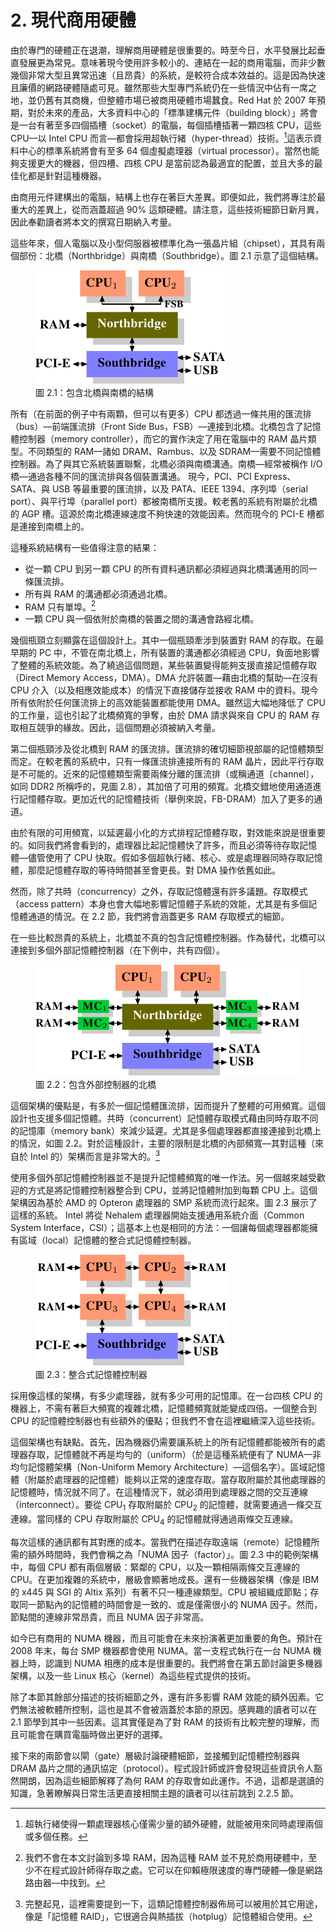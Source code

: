 # 2. 現代商用硬體

由於專門的硬體正在退潮，理解商用硬體是很重要的。時至今日，水平發展比起垂直發展更為常見。意味著現今使用許多較小的、連結在一起的商用電腦，而非少數幾個非常大型且異常迅速（且昂貴）的系統，是較符合成本效益的。這是因為快速且廉價的網路硬體隨處可見。雖然那些大型專門系統仍在一些情況中佔有一席之地，並仍舊有其商機，但整體市場已被商用硬體市場蠶食。Red Hat 於 2007 年預期，對於未來的產品，大多資料中心的「標準建構元件（building block）」將會是一台有著至多四個插槽（socket）的電腦，每個插槽插著一顆四核 CPU，這些 CPU––以 Intel CPU 而言––都會採用超執行緒（hyper-thread）技術。[^2]這表示資料中心的標準系統將會有至多 64 個虛擬處理器（virtual processor）。當然也能夠支援更大的機器，但四槽、四核 CPU 是當前認為最適宜的配置，並且大多的最佳化都是針對這種機器。

由商用元件建構出的電腦，結構上也存在著巨大差異。即便如此，我們將專注於最重大的差異上，從而涵蓋超過 90% 這類硬體。請注意，這些技術細節日新月異，因此奉勸讀者將本文的撰寫日期納入考量。

這些年來，個人電腦以及小型伺服器被標準化為一張晶片組（chipset），其具有兩個部份：北橋（Northbridge）與南橋（Southbridge）。圖 2.1 示意了這個結構。

<figure>
  <img src="./assets/figure-2.1.png" alt="圖 2.1：包含北橋與南橋的結構">
  <figcaption>圖 2.1：包含北橋與南橋的結構</figcaption>
</figure>

所有（在前面的例子中有兩顆，但可以有更多）CPU 都透過一條共用的匯流排（bus）––前端匯流排（Front Side Bus，FSB）––連接到北橋。北橋包含了記憶體控制器（memory controller），而它的實作決定了用在電腦中的 RAM 晶片類型。不同類型的 RAM––諸如 DRAM、Rambus、以及 SDRAM––需要不同記憶體控制器。為了與其它系統裝置聯繫，北橋必須與南橋溝通。南橋––經常被稱作 I/O 橋––通過各種不同的匯流排與各個裝置溝通。
現今，PCI、PCI Express、SATA、與 USB 等最重要的匯流排，以及 PATA、IEEE 1394、序列埠（serial port）、與平行埠（parallel port）都被南橋所支援。較老舊的系統有附屬於北橋的 AGP 槽。這源於南北橋連線速度不夠快速的效能因素。然而現今的 PCI-E 槽都是連接到南橋上的。

這種系統結構有一些值得注意的結果：

* 從一顆 CPU 到另一顆 CPU 的所有資料通訊都必須經過與北橋溝通用的同一條匯流排。
* 所有與 RAM 的溝通都必須通過北橋。
* RAM 只有單埠。[^3]
* 一顆 CPU 與一個依附於南橋的裝置之間的溝通會路經北橋。

幾個瓶頸立刻顯露在這個設計上。其中一個瓶頸牽涉到裝置對 RAM 的存取。在最早期的 PC 中，不管在南北橋上，所有裝置的溝通都必須經過 CPU，負面地影響了整體的系統效能。為了繞過這個問題，某些裝置變得能夠支援直接記憶體存取（Direct Memory Access，DMA）。DMA 允許裝置––藉由北橋的幫助––在沒有 CPU 介入（以及相應效能成本）的情況下直接儲存並接收 RAM 中的資料。現今所有依附於任何匯流排上的高效能裝置都能使用 DMA。雖然這大幅地降低了 CPU 的工作量，這也引起了北橋頻寬的爭奪，由於 DMA 請求與來自 CPU 的 RAM 存取相互競爭的緣故。因此，這個問題必須被納入考量。

第二個瓶頸涉及從北橋到 RAM 的匯流排。匯流排的確切細節視部屬的記憶體類型而定。在較老舊的系統中，只有一條匯流排連接所有的 RAM 晶片，因此平行存取是不可能的。近來的記憶體類型需要兩條分離的匯流排（或稱通道〔channel〕，如同 DDR2 所稱呼的，見圖 2.8），其加倍了可用的頻寬。北橋交錯地使用通道進行記憶體存取。更加近代的記憶體技術（舉例來說，FB-DRAM）加入了更多的通道。

由於有限的可用頻寬，以延遲最小化的方式排程記憶體存取，對效能來說是很重要的。如同我們將會看到的，處理器比起記憶體快了許多，而且必須等待存取記憶體––儘管使用了 CPU 快取。假如多個超執行緒、核心、或是處理器同時存取記憶體，那麼記憶體存取的等待時間甚至會更長。對 DMA 操作依舊如此。

然而，除了共時（concurrency）之外，存取記憶體還有許多議題。存取模式（access pattern）本身也會大幅地影響記憶體子系統的效能，尤其是有多個記憶體通道的情況。在 2.2 節，我們將會涵蓋更多 RAM 存取模式的細節。

在一些比較昂貴的系統上，北橋並不真的包含記憶體控制器。作為替代，北橋可以連接到多個外部記憶體控制器（在下例中，共有四個）。

<figure>
  <img src="./assets/figure-2.2.png" alt="圖 2.2：包含外部控制器的北橋">
  <figcaption>圖 2.2：包含外部控制器的北橋</figcaption>
</figure>

這個架構的優點是，有多於一個記憶體匯流排，因而提升了整體的可用頻寬。這個設計也支援多個記憶體。共時（concurrent）記憶體存取模式藉由同時存取不同的記憶庫（memory bank）來減少延遲。尤其是多個處理器都直接連接到北橋上的情況，如圖 2.2。對於這種設計，主要的限制是北橋的內部頻寬––其對這種（來自於 Intel 的）架構而言是非常大的。[^4]

使用多個外部記憶體控制器並不是提升記憶體頻寬的唯一作法。另一個越來越受歡迎的方式是將記憶體控制器整合到 CPU，並將記憶體附加到每顆 CPU 上。這個架構因為基於 AMD 的 Opteron 處理器的 SMP 系統而流行起來。圖 2.3 展示了這樣的系統。
Intel 將從 Nehalem 處理器開始支援通用系統介面（Common System Interface，CSI）；這基本上也是相同的方法：一個讓每個處理器都能擁有區域（local）記憶體的整合式記憶體控制器。

<figure>
  <img src="./assets/figure-2.3.png" alt="圖 2.3：整合式記憶體控制器">
  <figcaption>圖 2.3：整合式記憶體控制器</figcaption>
</figure>

採用像這樣的架構，有多少處理器，就有多少可用的記憶庫。在一台四核 CPU 的機器上，不需有著巨大頻寬的複雜北橋，記憶體頻寬就能變成四倍。一個整合到 CPU 的記憶體控制器也有些額外的優點；但我們不會在這裡繼續深入這些技術。

這個架構也有缺點。首先，因為機器仍需要讓系統上的所有記憶體都能被所有的處理器存取，記憶體就不再是均勻的（uniform）（於是這種系統便有了 NUMA––非均勻記憶體架構〔Non-Uniform Memory Architecture〕––這個名字）。區域記憶體（附屬於處理器的記憶體）能夠以正常的速度存取。當存取附屬於其他處理器的記憶體時，情況就不同了。在這種情況下，就必須用到處理器之間的交互連線（interconnect）。要從 CPU<sub>1</sub> 存取附屬於 CPU<sub>2</sub> 的記憶體，就需要通過一條交互連線。當同樣的 CPU 存取附屬於 CPU<sub>4</sub> 的記憶體就得通過兩條交互連線。

每次這樣的通訊都有其對應的成本。當我們在描述存取遠端（remote）記憶體所需的額外時間時，我們會稱之為「NUMA 因子（factor）」。圖 2.3 中的範例架構中，每個 CPU 都有兩個層級：緊鄰的 CPU，以及一顆相隔兩條交互連線的 CPU。在更加複雜的系統中，層級會顯著地成長。還有一些機器架構（像是 IBM 的 x445 與 SGI 的 Altix 系列）有著不只一種連線類型。CPU 被組織成節點；存取同一節點內的記憶體的時間會是一致的、或是僅需很小的 NUMA 因子。然而，節點間的連線非常昂貴，而且 NUMA 因子非常高。

如今已有商用的 NUMA 機器，而且可能會在未來扮演著更加重要的角色。預計在 2008 年末，每台 SMP 機器都會使用 NUMA。當一支程式執行在一台 NUMA 機器上時，認識到 NUMA 相應的成本是很重要的。我們將會在第五節討論更多機器架構，以及一些 Linux 核心（kernel）為這些程式提供的技術。

除了本節其餘部分描述的技術細節之外，還有許多影響 RAM 效能的額外因素。它們無法被軟體所控制，這也是其不會被涵蓋於本節的原因。感興趣的讀者可以在 2.1 節學到其中一些因素。這其實僅是為了對 RAM 的技術有比較完整的理解，而且可能會在購買電腦時做出更好的選擇。

接下來的兩節會以閘（gate）層級討論硬體細節，並接觸到記憶體控制器與 DRAM 晶片之間的通訊協定（protocol）。程式設計師或許會發現這些資訊令人豁然開朗，因為這些細節解釋了為何 RAM 的存取會如此運作。不過，這都是選讀的知識，急著瞭解與日常生活更直接相關主題的讀者可以往前跳到 2.2.5 節。

[^2]: 超執行緒使得一顆處理器核心僅需少量的額外硬體，就能被用來同時處理兩個或多個任務。
[^3]: 我們不會在本文討論到多埠 RAM，因為這種 RAM 並不見於商用硬體中，至少不在程式設計師得存取之處。它可以在仰賴極限速度的專門硬體––像是網路路由器––中找到。
[^4]: 完整起見，這裡需要提到一下，這類記憶體控制器佈局可以被用於其它用途，像是「記憶體 RAID」，它很適合與熱插拔（hotplug）記憶體組合使用。

